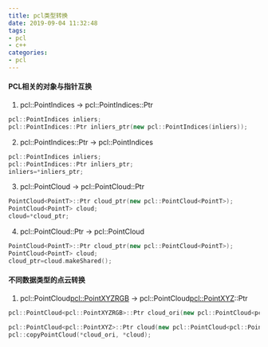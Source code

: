 ```yaml
---
title: pcl类型转换
date: 2019-09-04 11:32:48
tags:
- pcl
- c++
categories:
- pcl
---
```




#### PCL相关的对象与指针互换

1. pcl::PointIndices -> pcl::PointIndices::Ptr

```c++
pcl::PointIndices inliers;
pcl::PointIndices::Ptr inliers_ptr(new pcl::PointIndices(inliers));
```



2. pcl::PointIndices::Ptr -> pcl::PointIndices

```c++
pcl::PointIndices inliers;
pcl::PointIndices::Ptr inliers_ptr;
inliers=*inliers_ptr;
```



3. pcl::PointCloud<PointT> -> pcl::PointCloud<PointT>::Ptr

```c++
PointCloud<PointT>::Ptr cloud_ptr(new pcl::PointCloud<PointT>);
PointCloud<PointT> cloud;
cloud=*cloud_ptr;
```



4. pcl::PointCloud<PointT>::Ptr -> pcl::PointCloud<PointT>

```c++
PointCloud<PointT>::Ptr cloud_ptr(new pcl::PointCloud<PointT>);
PointCloud<PointT> cloud;
cloud_ptr=cloud.makeShared();
```



<!-- more -->



#### 不同数据类型的点云转换

1.  pcl::PointCloud<pcl::PointXYZRGB> -> pcl::PointCloud<pcl::PointXYZ>::Ptr

```c++
pcl::PointCloud<pcl::PointXYZRGB>::Ptr cloud_ori(new pcl::PointCloud<pcl::PointXYZRGB>);

pcl::PointCloud<pcl::PointXYZ>::Ptr cloud(new pcl::PointCloud<pcl::PointXYZ>);
pcl::copyPointCloud(*cloud_ori, *cloud);
```